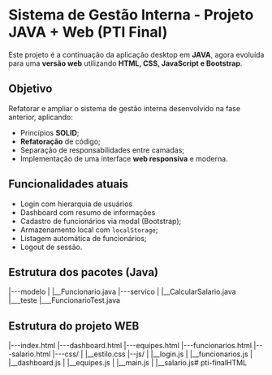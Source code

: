 # Sistema de Gestão Interna - Projeto JAVA + Web (PTI Final)

Este projeto é a continuação da aplicação desktop em **JAVA**, agora evoluída para uma **versão web** utilizando **HTML, CSS, JavaScript e Bootstrap**.

## Objetivo
Refatorar e ampliar o sistema de gestão interna desenvolvido na fase anterior, aplicando:
 - Princípios **SOLID**;
 - **Refatoração** de código;
 - Separação de responsabilidades entre camadas;
 - Implementação de uma interface **web responsiva** e moderna.

 ## Funcionalidades atuais
  - Login com hierarquia de usuários
  - Dashboard com resumo de informações
  - Cadastro de funcionários via modal (Bootstrap);
  - Armazenamento local com `localStorage`;
  - Listagem automática de funcionários;
  - Logout de sessão.

  ## Estrutura dos pacotes (Java)

  |---modelo
  | |__Funcionario.java
  |---servico
  | |__CalcularSalario.java
  |___teste
  |___FuncionarioTest.java

  ## Estrutura do projeto WEB
  
  |---index.html
  |---dashboard.html
  |---equipes.html
  |---funcionarios.html
  |---salario.html
  |---css/
  | |__estilo.css
  |--js/
  | |__login.js
  | |__funcionarios.js
  | |__dashboard.js
  | |__equipes.js
  | |__main.js
  | |__salario.js# pti-finalHTML
